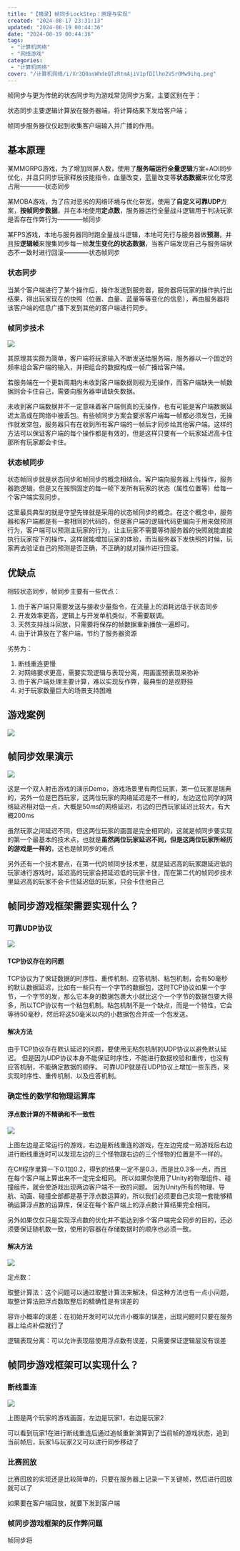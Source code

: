 ```yaml
---
title: "【摘录】帧同步LockStep：原理与实现"
created: "2024-08-17 23:31:13"
updated: "2024-08-19 00:44:36"
date: "2024-08-19 00:44:36"
tags: 
 - "计算机网络"
 - "网络游戏"
categories: 
 - "计算机网络"
cover: "/计算机网络/i/Xr3Q0asWhdeQTzRtmAjiV1pfDIlho2VSr0Mw9ihq.png"
---
```


帧同步与更为传统的状态同步均为游戏常见同步方案，主要区别在于：

状态同步主要逻辑计算放在服务器端，将计算结果下发给客户端；

帧同步服务器仅仅起到收集客户端输入并广播的作用。

## 基本原理

某MMORPG游戏，为了增加同屏人数，使用了**服务端运行全量逻辑**方案+AOI同步优化，并且只同步玩家释放技能指令，血量改变，蓝量改变等**状态数据**来优化带宽占用————状态同步

某MOBA游戏，为了应对恶劣的网络环境与优化带宽，使用了**自定义可靠UDP**方案，**按帧同步数据**，并在本地使用**定点数**，服务器运行全量战斗逻辑用于判决玩家是否存在作弊行为————帧同步

某FPS游戏，本地与服务器同时跑全量战斗逻辑，本地可先行与服务器做**预测**，并且按**逻辑帧**来搜集同步每一帧**发生变化的状态数据**，当客户端发现自己与服务端状态不一致时进行回滚————状态帧同步

### 状态同步

当某个客户端进行了某个操作后，操作发送到服务器，服务器将玩家的操作执行出结果，得出玩家现在的快照（位置、血量、蓝量等等变化的信息），再由服务器将该客户端的信息广播下发到其他的客户端进行同步。

### 帧同步技术

![](i/Xr3Q0asWhdeQTzRtmAjiV1pfDIlho2VSr0Mw9ihq.png)

其原理其实颇为简单，客户端将玩家输入不断发送给服务端，服务器以一个固定的频率组合客户端的输入，并把组合的数据构成一帧广播给客户端。

若服务端在一个更新周期内未收到客户端数据则视为无操作，而客户端缺失一帧数据则会卡住自己，需要向服务器申请缺失数据。

未收到客户端数据并不一定意味着客户端侧真的无操作，也有可能是客户端数据延迟太高或在网络中被丢包。有些帧同步方案会要求客户端每一帧都必须发包，无操作就发空包，服务器只有在收到所有客户端的一帧后才同步给其他客户端。这样的方法可以保证客户端的每个操作都是有效的，但是这样只要有一个玩家延迟高卡住那所有玩家都会卡住。

### 状态帧同步

状态帧同步就是状态同步和帧同步的概念相结合。客户端向服务器上传操作，服务器跑逻辑，但是又在按照固定的每一帧下发所有玩家的状态（属性位置等）给每一个客户端实现同步。

这里最具典型的就是守望先锋就是采用的状态帧同步的概念。在这个概念中，服务器和客户端都是有一套相同的代码的，但是客户端的逻辑代码更偏向于用来做预测行为，客户端可以预测主玩家的行为，让主玩家不需要等待服务器的快照就能直接执行玩家按下的操作，这样就能增加玩家的体验，而当服务器下发快照的时候，玩家再去验证自己的预测是否正确，不正确的就对操作进行回滚。

## 优缺点

相较状态同步，帧同步主要有一些优点：

1. 由于客户端只需要发送与接收少量指令，在流量上的消耗远低于状态同步
1. 开发效率更高，逻辑上与开发单机类似，不需要联调。
1. 天然支持战斗回放，只需要将保存的帧数据重新播放一遍即可。
1. 由于计算放在了客户端，节约了服务器资源

劣势为：

1. 断线重连更慢
1. 对网络要求更高，需要实现逻辑与表现分离，用画面预表现来弥补
1. 由于客户端处理主要计算，难以实现反作弊，最典型的是视野挂
1. 对于玩家数量巨大的场景支持困难

## 游戏案例

![](i/v2-a93cc0b1d3626eaa5c0f4c243caa3cea_720w.webp)

## 帧同步效果演示

![](./i/framesync.gif)

这是一个双人射击游戏的演示Demo，游戏场景里有两位玩家，第一位玩家是瑞典的，另外一位是巴西玩家，这两位玩家的网络延迟是不一样的，左边这位同学的网络延迟相对低一点，大概是50ms的网络延迟，右边的巴西玩家延迟比较大，有大概200ms

虽然玩家之间延迟不同，但这两位玩家的画面是完全相同的，这就是帧同步要实现的第一个最基本的技术点，也就是**虽然两位玩家延迟不同，但是这两位玩家所经历的游戏是一样的**，这也是帧同步的难点

另外还有一个技术要点，在第一代的帧同步技术里，就是延迟高的玩家跟延迟低的玩家进行游戏时，延迟高的玩家会把延迟低的玩家卡住，而在第二代的帧同步技术里延迟高的玩家不会卡住延迟低的玩家，只会卡住他自己

## 帧同步游戏框架需要实现什么？

### 可靠UDP协议

![](i/v2-fb3ba974767cac8f124d97fe10325a91_720w.webp)

#### TCP协议存在的问题

TCP协议为了保证数据的时序性、重传机制、应答机制、粘包机制，会有50毫秒的默认数据延迟，比如有一些只有一个字节的数据包，这时TCP协议如果一个字节，一个字节的发，那么它本身的数据包裹大小就比这个一个字节的数据包要大得多，所以TCP协议有一个粘包机制。粘包机制不是一个缺点，而是一个特性，它会等待50毫秒，然后将这50毫米以内的小数据包合并成一个包发送。

#### 解决方法

由于TCP协议存在默认延迟的问题，要使用无粘包机制的UDP协议以避免默认延迟。
但是因为UDP协议本身不能保证时序性，不能进行数据校验和重传，也没有应答机制，不能确定数据的顺序。
可靠UDP就是在UDP协议上增加一些东西，来实现时序性、重传机制、以及应答机制。

### 确定性的数学和物理运算库

#### 浮点数计算的不精确和不一致性

![](i/framesync2.gif)

上图左边是正常运行的游戏，右边是断线重连的游戏，在左边完成一局游戏后右边进行断线重连时可以发现左边的三个怪物跟右边的三个怪物的位置是不一样的。

在C#程序里算一下0.1加0.2，得到的结果一定不是0.3，而是比0.3多一点，而且在每个客户端上算出来不一定完全相同。
所以如果你使用了Unity的物理组件、碰撞组件，就会使游戏出现两边客户端不一致的问题。
因为Unity所有的物理、导航、动画、碰撞全部都是基于浮点数运算的，所以我们必须要自己实现一套能够精确运算浮点数的运算库，保证在每个客户端上的浮点数计算结果完全相同。

另外如果仅仅只是实现浮点数的优化并不能达到多个客户端完全同步的目的，还必须要保证随机数一致，使用的容器在存储数据时的顺序也必须一致。

#### 解决方法

![](i/v2-1e7d5631eaec0c45f57d666e437a25a8_720w.webp)

定点数：

取整计算法：这个问题可以通过取整计算法来解决，但这种方法也有一点小问题，取整计算法把浮点数取整后的精确性是有误差的

容许小概率的误差：在初始开发时可以允许小概率的误差，出现问题时只要在服务器上给点补偿就行了

逻辑表现分离：可以允许表现层使用浮点数有误差，只需要保证逻辑层没有误差

## 帧同步游戏框架可以实现什么？

### 断线重连

![](i/framesync3.gif)

上图是两个玩家的游戏画面，左边是玩家1，右边是玩家2

可以看到玩家1在进行断线重连后通过追帧重新演算到了当前帧的游戏状态，追到当前帧后，玩家1与玩家2又可以进行同步移动了

### 比赛回放

比赛回放的实现还是比较简单的，只要在服务器上记录一下关键帧，然后进行回放就可以了

如果要在客户端回放，就要下发到客户端

### 帧同步游戏框架的反作弊问题

帧同步将